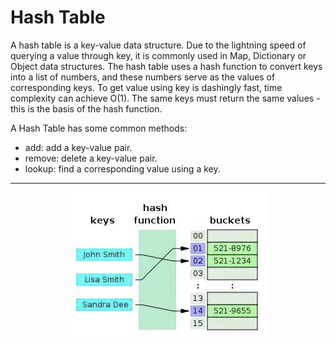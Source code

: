 # Hash Table

A hash table is a key-value data structure. Due to the lightning speed of querying a value through key, it is commonly used in Map, Dictionary or Object data structures. The hash table uses a hash function to convert keys into a list of numbers, and these numbers serve as the values of corresponding keys. To get value using key is dashingly fast, time complexity can achieve O(1). The same keys must return the same values - this is the basis of the hash function.

A Hash Table has some common methods:

- add: add a key-value pair.
- remove: delete a key-value pair.
- lookup: find a corresponding value using a key.

---
<div align="center">
    <img src="./Hash Table.png" alt="Queue Example" />
</div>